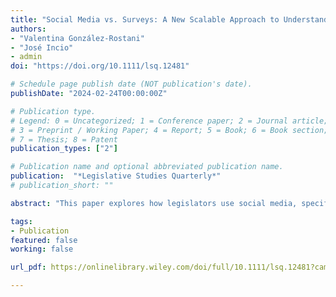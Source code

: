 ```yaml
---
title: "Social Media vs. Surveys: A New Scalable Approach to Understanding Legislators' Discourse"
authors:
- "Valentina González-Rostani"
- "José Incio"
- admin
doi: "https://doi.org/10.1111/lsq.12481"

# Schedule page publish date (NOT publication's date).
publishDate: "2024-02-24T00:00:00Z"

# Publication type.
# Legend: 0 = Uncategorized; 1 = Conference paper; 2 = Journal article;
# 3 = Preprint / Working Paper; 4 = Report; 5 = Book; 6 = Book section;
# 7 = Thesis; 8 = Patent
publication_types: ["2"]

# Publication name and optional abbreviated publication name.
publication:  "*Legislative Studies Quarterly*"
# publication_short: ""

abstract: "This paper explores how legislators use social media, specifically investigating whether their posts reflect the concerns expressed by their legislative party peers in an anonymous survey. Utilizing data from Twitter, we compare legislators' social media posts with their responses in a survey of legislators in Latin America. We propose a novel, and scalable method for analyzing political communications, employing OpenAI for topic identification in statements and BERTopic analysis to identify clusters of political communication. This approach enables a thorough and detailed examination of these topics over time and across political parties. Applying our method to statements made by members of the Chilean Congress, we observe a general alignment between the preferences stated in surveys by elites and the prominence of these issues on Twitter. This result validates Twitter as a tool for predicting politicians' preferences. Our methodological approach offers a scalable tool for analyzing political rhetoric over time."

tags:
- Publication
featured: false
working: false

url_pdf: https://onlinelibrary.wiley.com/doi/full/10.1111/lsq.12481?campaign=wolearlyview

---
```

